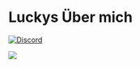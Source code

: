 # Luckys Über mich
[![Discord](https://img.shields.io/discord/493422342635126786?label=Discord&logo=discord&style=for-the-badge)](https://discord.gg/9WqMUNF)

![](https://github-readme-stats.vercel.app/api?username=luckygermany&show_icons=true&theme=dark)
